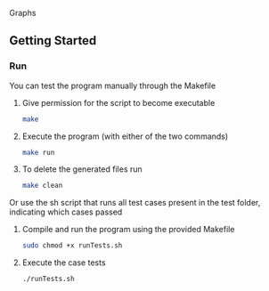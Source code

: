 Graphs
## Getting Started


### Run

You can test the program manually through the Makefile

1. Give permission for the script to become executable

    ```bash
    make
    ```

2. Execute the program (with either of the two commands)

    ```bash
    make run
    ```

3. To delete the generated files run

    ```bash
    make clean
    ```


Or use the sh script that runs all test cases present in the test folder, indicating which cases passed

1. Compile and run the program using the provided Makefile

    ```bash
    sudo chmod +x runTests.sh
    ```

2. Execute the case tests

    ```bash
    ./runTests.sh
    ```




